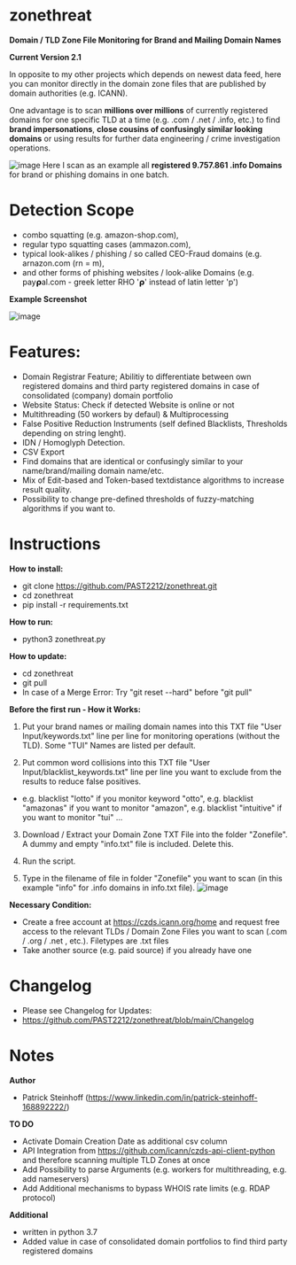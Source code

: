 # zonethreat
**Domain / TLD Zone File Monitoring for Brand and Mailing Domain Names**

**Current Version 2.1**

In opposite to my other projects which depends on newest data feed, here you can monitor directly in the domain zone files that are published by domain authorities (e.g. ICANN).

One advantage is to scan **millions over millions** of currently registered domains for one specific TLD at a time (e.g. .com / .net / .info, etc.) to find **brand impersonations**, **close cousins of confusingly similar looking domains** or using results for further data engineering / crime investigation operations.

![image](https://user-images.githubusercontent.com/124390875/219959254-7ad12944-f42f-4b2e-95e7-ca2741927d04.png)
Here I scan as an example all **registered 9.757.861 .info Domains** for brand or phishing domains in one batch.

# **Detection Scope**
- combo squatting (e.g. amazon-shop.com), 
- regular typo squatting cases (ammazon.com), 
- typical look-alikes / phishing / so called CEO-Fraud domains (e.g. arnazon.com (rn = m),
- and other forms of phishing websites / look-alike Domains (e.g. 𝗉ay𝞀al.com - greek letter RHO '𝞀' instead of latin letter 'p')

**Example Screenshot**

![image](https://github.com/PAST2212/zonethreat/assets/124390875/25120d1f-9f32-4b2f-9bcc-0ef0f00a854b)



# **Features:**
- Domain Registrar Feature; Abilitiy to differentiate between own registered domains and third party registered domains in case of consolidated (company) domain portfolio
- Website Status: Check if detected Website is online or not
- Multithreading (50 workers by defaul) & Multiprocessing
- False Positive Reduction Instruments (self defined Blacklists, Thresholds depending on string lenght).
- IDN / Homoglyph Detection.
- CSV Export
- Find domains that are identical or confusingly similar to your name/brand/mailing domain name/etc.
- Mix of Edit-based and Token-based textdistance algorithms to increase result quality.
- Possibility to change pre-defined thresholds of fuzzy-matching algorithms if you want to.


# **Instructions**

**How to install:**
- git clone https://github.com/PAST2212/zonethreat.git
- cd zonethreat
- pip install -r requirements.txt

**How to run:**
- python3 zonethreat.py

**How to update:**
- cd zonethreat
- git pull
- In case of a Merge Error: Try "git reset --hard" before "git pull"

**Before the first run - How it Works:**
1. Put your brand names or mailing domain names into this TXT file "User Input/keywords.txt" line per line for monitoring operations (without the TLD). Some "TUI" Names are listed per default.

2. Put common word collisions into this TXT file "User Input/blacklist_keywords.txt" line per line you want to exclude from the results to reduce false positives.
-  e.g. blacklist "lotto" if you monitor keyword "otto", e.g. blacklist "amazonas" if you want to monitor "amazon", e.g. blacklist "intuitive" if you want to monitor "tui" ...

3. Download / Extract your Domain Zone TXT File into the folder "Zonefile". A dummy and empty "info.txt" file is included. Delete this.

4. Run the script.

5. Type in the filename of file in folder "Zonefile" you want to scan (in this example "info" for .info domains in info.txt file).
![image](https://user-images.githubusercontent.com/124390875/219960853-0c7a058c-a3bb-47a4-bb4d-fd6ea677b47f.png)

**Necessary Condition:**
- Create a free account at https://czds.icann.org/home and request free access to the relevant TLDs / Domain Zone Files you want to scan (.com / .org / .net , etc.). Filetypes are .txt files
- Take another source (e.g. paid source) if you already have one


# **Changelog**
- Please see Changelog for Updates:
- https://github.com/PAST2212/zonethreat/blob/main/Changelog

# **Notes**

**Author**
- Patrick Steinhoff (https://www.linkedin.com/in/patrick-steinhoff-168892222/)

**TO DO**
- Activate Domain Creation Date as additional csv column
- API Integration from https://github.com/icann/czds-api-client-python and therefore scanning multiple TLD Zones at once
- Add Possibility to parse Arguments (e.g. workers for multithreading, e.g. add nameservers)
- Add Additional mechanisms to bypass WHOIS rate limits (e.g. RDAP protocol)

**Additional**
- written in python 3.7
- Added value in case of consolidated domain portfolios to find third party registered domains
